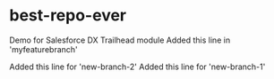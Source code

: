 # best-repo-ever
Demo for Salesforce DX Trailhead module
Added this line in 'myfeaturebranch'

Added this line for 'new-branch-2'
Added this line for 'new-branch-1'